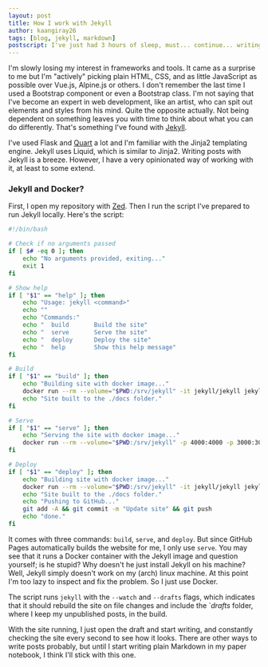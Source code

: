 ```yaml
---
layout: post
title: How I work with Jekyll
author: kaangiray26
tags: [blog, jekyll, markdown]
postscript: I've just had 3 hours of sleep, must... continue... writing...
---
```


I'm slowly losing my interest in frameworks and tools. It came as a surprise to me but I'm "actively" picking plain HTML, CSS, and as little JavaScript as possible over Vue.js, Alpine.js or others. I don't remember the last time I used a Bootstrap component or even a Bootstrap class. I'm not saying that I've become an expert in web development, like an artist, who can spit out elements and styles from his mind. Quite the opposite actually. Not being dependent on something leaves you with time to think about what you can do differently. That's something I've found with [Jekyll](https://jekyllrb.com/).

I've used Flask and [Quart](https://quart.palletsprojects.com/en/latest/) a lot and I'm familiar with the Jinja2 templating engine. Jekyll uses Liquid, which is similar to Jinja2. Writing posts with Jekyll is a breeze. However, I have a very opinionated way of working with it, at least to some extend.

### Jekyll and Docker?
First, I open my repository with [Zed](https://zed.dev/). Then I run the script I've prepared to run Jekyll locally. Here's the script:

```bash
#!/bin/bash

# Check if no arguments passed
if [ $# -eq 0 ]; then
    echo "No arguments provided, exiting..."
    exit 1
fi

# Show help
if [ "$1" == "help" ]; then
    echo "Usage: jekyll <command>"
    echo ""
    echo "Commands:"
    echo "  build       Build the site"
    echo "  serve       Serve the site"
    echo "  deploy      Deploy the site"
    echo "  help        Show this help message"
fi

# Build
if [ "$1" == "build" ]; then
    echo "Building site with docker image..."
    docker run --rm --volume="$PWD:/srv/jekyll" -it jekyll/jekyll jekyll build -d docs
    echo "Site built to the ./docs folder."
fi

# Serve
if [ "$1" == "serve" ]; then
    echo "Serving the site with docker image..."
    docker run --rm --volume="$PWD:/srv/jekyll" -p 4000:4000 -p 3000:3000 -it jekyll/jekyll sh -c "bundle install ; echo '==> ignoring any errors ʅʕ•ᴥ•ʔʃ' ; jekyll serve --livereload --watch --drafts --livereload-port 3000"
fi

# Deploy
if [ "$1" == "deploy" ]; then
    echo "Building site with docker image..."
    docker run --rm --volume="$PWD:/srv/jekyll" -it jekyll/jekyll jekyll build -d docs
    echo "Site built to the ./docs folder."
    echo "Pushing to GitHub..."
    git add -A && git commit -m "Update site" && git push
    echo "done."
fi
```

It comes with three commands: `build`, `serve`, and `deploy`. But since GitHub Pages automatically builds the website for me, I only use `serve`. You may see that it runs a Docker container with the Jekyll image and question yourself; is he stupid? Why doesn't he just install Jekyll on his machine? Well, Jekyll simply doesn't work on my (arch) linux machine. At this point I'm too lazy to inspect and fix the problem. So I just use Docker.

The script runs `jekyll` with the `--watch` and `--drafts` flags, which indicates that it should rebuild the site on file changes and include the `_drafts_ folder, where I keep my unpublished posts, in the build.

With the site running, I just open the draft and start writing, and constantly checking the site every second to see how it looks. There are other ways to write posts probably, but until I start writing plain Markdown in my paper notebook, I think I'll stick with this one.